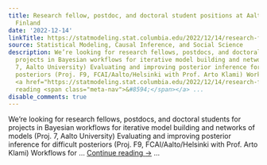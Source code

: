 ```yaml
---
title: Research fellow, postdoc, and doctoral student positions at Aalto University,
  Finland
date: '2022-12-14'
linkTitle: https://statmodeling.stat.columbia.edu/2022/12/14/research-fellow-postdoc-and-doctoral-student-positions-at-aalto-university-finland/
source: Statistical Modeling, Causal Inference, and Social Science
description: We’re looking for research fellows, postdocs, and doctoral students for
  projects in Bayesian workflows for iterative model building and networks of models (Proj.
  7, Aalto University) Evaluating and improving posterior inference for difficult
  posteriors (Proj. F9, FCAI/Aalto/Helsinki with Prof. Arto Klami) Workflows for &#8230;
  <a href="https://statmodeling.stat.columbia.edu/2022/12/14/research-fellow-postdoc-and-doctoral-student-positions-at-aalto-university-finland/">Continue
  reading <span class="meta-nav">&#8594;</span></a> ...
disable_comments: true
---
```

We’re looking for research fellows, postdocs, and doctoral students for projects in Bayesian workflows for iterative model building and networks of models (Proj. 7, Aalto University) Evaluating and improving posterior inference for difficult posteriors (Proj. F9, FCAI/Aalto/Helsinki with Prof. Arto Klami) Workflows for &#8230; <a href="https://statmodeling.stat.columbia.edu/2022/12/14/research-fellow-postdoc-and-doctoral-student-positions-at-aalto-university-finland/">Continue reading <span class="meta-nav">&#8594;</span></a> ...